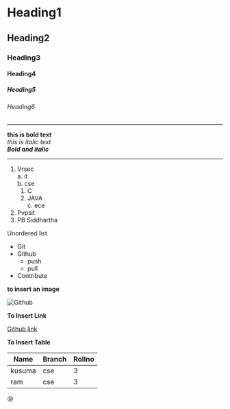 # Heading1
## Heading2
### Heading3
#### Heading4
##### Heading5
###### Heading6
---------------------------------------
**this is bold text**  
*this is italic text*  
***Bold and italic***  

-------------------------------------------------------

1. Vrsec  
  a. it  
  b. cse  
    1. C  
    2. JAVA  
  c. ece  
2. Pvpsit  
3. PB Siddhartha  
  
  
  Unordered list
  * Git  
  * Github  
    - push  
    - pull  
  * Contribute   
  
  **to insert an image**
  
  ![Github](https://github.githubassets.com/images/modules/logos_page/GitHub-Mark.png)
  
  **To Insert Link**
  
  [Github link](http://github.com/)
  
  **To Insert  Table**
  
  |Name|Branch|Rollno|
  |----|-------|------|
  |kusuma|cse|3|
  |ram|cse|3|
  
  :stuck_out_tongue_closed_eyes:
